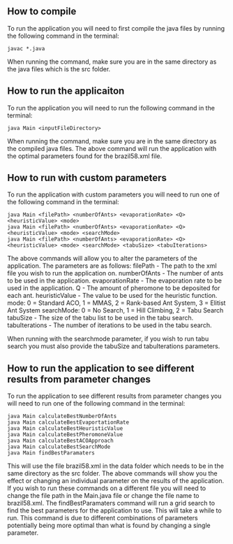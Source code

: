 ## How to compile

To run the application you will need to first compile the java files by running the following command in the terminal:

```
javac *.java
```

When running the command, make sure you are in the same directory as the java files which is the src folder.

## How to run the applicaiton

To run the application you will need to run the following command in the terminal:

```
java Main <inputFileDirectory>
```

When running the command, make sure you are in the same directory as the compiled java files.
The above command will run the application with the optimal parameters found for the brazil58.xml file.

## How to run with custom parameters

To run the application with custom parameters you will need to run one of the following command in the terminal:

```
java Main <filePath> <numberOfAnts> <evaporationRate> <Q> <heuristicValue> <mode>
java Main <filePath> <numberOfAnts> <evaporationRate> <Q> <heuristicValue> <mode> <searchMode>
java Main <filePath> <numberOfAnts> <evaporationRate> <Q> <heuristicValue> <mode> <searchMode> <tabuSize> <tabuIterations>
```

The above commands will allow you to alter the parameters of the application. The parameters are as follows:
filePath - The path to the xml file you wish to run the application on.
numberOfAnts - The number of ants to be used in the application.
evaporationRate - The evaporation rate to be used in the application.
Q - The amount of pheromone to be deposited for each ant.
heuristicValue - The value to be used for the heuristic function.
mode:
0 = Standard ACO,
1 = MMAS,
2 = Rank-based Ant System,
3 = Elitist Ant System
searchMode:
0 = No Search,
1 = Hill Climbing,
2 = Tabu Search
tabuSize - The size of the tabu list to be used in the tabu search.
tabuIterations - The number of iterations to be used in the tabu search.

When running with the searchmode parameter, if you wish to run tabu search you must also provide the tabuSize and tabuIterations parameters.

## How to run the application to see different results from parameter changes

To run the application to see different results from parameter changes you will need to run one of the following command in the terminal:

```
java Main calculateBestNumberOfAnts
java Main calculateBestEvaportationRate
java Main calculateBestHeuristicValue
java Main calculateBestPheromoneValue
java Main calculateBestACOApproach
java Main calculateBestSearchMode
java Main findBestParamaters
```

This will use the file brazil58.xml in the data folder which needs to be in the same directory as the src folder.
The above commands will show you the effect or changing an individual parameter on the results of the application.
If you wish to run these commands on a different file you will need to change the file path in the Main.java file or
change the file name to brazil58.xml. The findBestParamaters command will run a grid search to find the best parameters
for the application to use. This will take a while to run. This command is due to different combinations of parameters
potentially being more optimal than what is found by changing a single parameter.
